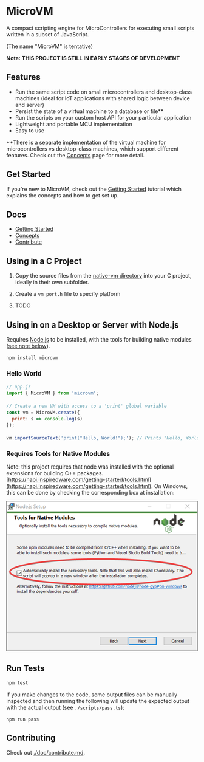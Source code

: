 # MicroVM

A compact scripting engine for MicroControllers for executing small scripts written in a subset of JavaScript.

(The name "MicroVM" is tentative)

**Note: THIS PROJECT IS STILL IN EARLY STAGES OF DEVELOPMENT**

## Features

  - Run the same script code on small microcontrollers and desktop-class machines (ideal for IoT applications with shared logic between device and server)
  - Persist the state of a virtual machine to a database or file**
  - Run the scripts on your custom host API for your particular application
  - Lightweight and portable MCU implementation
  - Easy to use

**There is a separate implementation of the virtual machine for microcontrollers vs desktop-class machines, which support different features. Check out the [Concepts](./doc/concepts.md) page for more detail.

## Get Started

If you're new to MicroVM, check out the [Getting Started](./doc/getting-started.md) tutorial which explains the concepts and how to get set up.

## Docs

  - [Getting Started](./docs/getting-started.md)
  - [Concepts](./docs/concepts.md)
  - [Contribute](./docs/contribute.md)

## Using in a C Project

  1. Copy the source files from the [native-vm directory](https://github.com/coder-mike/micro-vm/tree/master/native-vm) into your C project, ideally in their own subfolder.

  2. Create a `vm_port.h` file to specify platform

  3. TODO

## Using in on a Desktop or Server with Node.js

Requires [Node.js](https://nodejs.org/en/download/) to be installed, with the tools for building native modules ([see note below](#Requires-Tools-for-Native-Modules)).

```sh
npm install microvm
```

### Hello World

```js
// app.js
import { MicroVM } from 'microvm';

// Create a new VM with access to a 'print' global variable
const vm = MicroVM.create({
  print: s => console.log(s)
});

vm.importSourceText('print("Hello, World!");'); // Prints "Hello, World!" to the console
```

### Requires Tools for Native Modules

Note: this project requires that node was installed with the optional extensions for building C++ packages. [https://napi.inspiredware.com/getting-started/tools.html](https://napi.inspiredware.com/getting-started/tools.html). On Windows, this can be done by checking the corresponding box at installation:

![./doc/images/node-install-native.png](./doc/images/node-install-native.png)


## Run Tests

```sh
npm test
```
If you make changes to the code, some output files can be manually inspected and then running the following will update the expected output with the actual output (see `./scripts/pass.ts`):

```
npm run pass
```

## Contributing

Check out [./doc/contribute.md](./doc/contribute.md).